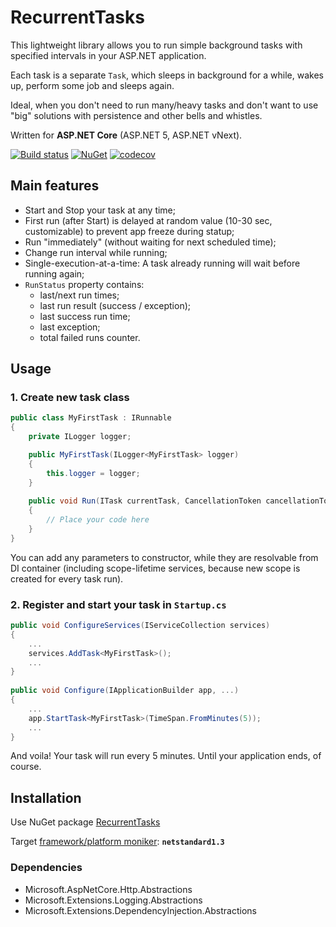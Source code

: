 # RecurrentTasks

This lightweight library allows you to run simple background tasks with specified intervals in your ASP.NET application. 

Each task is a separate `Task`, which sleeps in background for a while, wakes up, perform some job and sleeps again.

Ideal, when you don't need to run many/heavy tasks and don't want to use "big" solutions with persistence and other bells and whistles.

Written for **ASP.NET Core** (ASP.NET 5, ASP.NET vNext).

[![Build status](https://ci.appveyor.com/api/projects/status/uucaowlbcxybi4v6/branch/master?svg=true)](https://ci.appveyor.com/project/justdmitry/recurrenttasks/branch/master) 
[![NuGet](https://img.shields.io/nuget/v/RecurrentTasks.svg?maxAge=86400&style=flat)](https://www.nuget.org/packages/RecurrentTasks/) 
[![codecov](https://codecov.io/gh/justdmitry/RecurrentTasks/branch/master/graph/badge.svg)](https://codecov.io/gh/justdmitry/RecurrentTasks)

## Main features

* Start and Stop your task at any time;
* First run (after Start) is delayed at random value (10-30 sec, customizable) to prevent app freeze during statup;
* Run "immediately" (without waiting for next scheduled time);
* Change run interval while running;
* Single-execution-at-a-time: A task already running will wait before running again;
* `RunStatus` property contains:
    * last/next run times;
    * last run result (success / exception);
    * last success run time;
    * last exception;
    * total failed runs counter.

## Usage

### 1. Create new task class

```csharp
public class MyFirstTask : IRunnable
{
    private ILogger logger;

    public MyFirstTask(ILogger<MyFirstTask> logger)
    {
        this.logger = logger;
    }
    
    public void Run(ITask currentTask, CancellationToken cancellationToken)
    {
        // Place your code here
    }
}
```

You can add any parameters to constructor, while they are resolvable from DI container (including scope-lifetime services, because new scope is created for every task run).

### 2. Register and start your task in `Startup.cs`


```csharp
public void ConfigureServices(IServiceCollection services)
{
    ...
    services.AddTask<MyFirstTask>();
    ...
}
    
public void Configure(IApplicationBuilder app, ...)
{
    ...
    app.StartTask<MyFirstTask>(TimeSpan.FromMinutes(5));
    ...
}
```

And voila! Your task will run every 5 minutes. Until your application ends, of course.

## Installation

Use NuGet package [RecurrentTasks](https://www.nuget.org/packages/RecurrentTasks/)

Target [framework/platform moniker](https://github.com/dotnet/corefx/blob/master/Documentation/architecture/net-platform-standard.md): **`netstandard1.3`**

### Dependencies

* Microsoft.AspNetCore.Http.Abstractions
* Microsoft.Extensions.Logging.Abstractions
* Microsoft.Extensions.DependencyInjection.Abstractions
